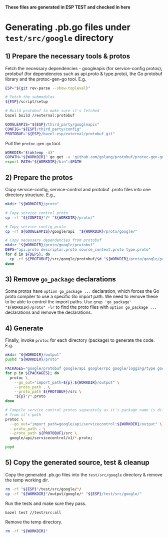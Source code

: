 #### These files are generated in ESP TEST and checked in here ####

# Generating .pb.go files under `test/src/google` directory

## 1) Prepare the necessary tools & protos
Fetch the necessary dependencies - googleapis (for service-config protos),
protobuf (for dependencies such as api.proto & type.proto), the Go protobuf
library and the protoc-gen-go tool. E.g.
```sh
ESP="$(git rev-parse --show-toplevel)"

# Fetch the submodules
${ESP}/script/setup

# Build protobuf to make sure it's fetched
bazel build //external:protobuf

GOOGLEAPIS="${ESP}/third_party/googleapis"
CONFIG="${ESP}/third_party/config"
PROTOBUF="${ESP}/bazel-esp/external/protobuf_git"
```
Pull the `protoc-gen-go` tool.
```sh
WORKDIR="$(mktemp -d)"
GOPATH="${WORKDIR}" go get -u 'github.com/golang/protobuf/protoc-gen-go'
export PATH="${WORKDIR}/bin":$PATH
```

## 2) Prepare the protos
Copy service-config, service-control and protobuf .proto files into one
directory structure. E.g.,
```sh
mkdir "${WORKDIR}/proto"

# Copy service control proto
cp -rf "${CONFIG}"/* "${WORKDIR}/proto/"

# Copy service config proto
cp -rf ${GOOGLEAPIS}/google/api  "${WORKDIR}/proto/google/"

# Copy necessary dependencies from protobuf
mkdir "${WORKDIR}/proto/google/protobuf"
DEPS="api.proto descriptor.proto source_context.proto type.proto"
for d in ${DEPS}; do
  cp -rf ${PROTOBUF}/src/google/protobuf/$d "${WORKDIR}/proto/google/protobuf/"
done
```

## 3) Remove `go_package` declarations
Some protos have `option go_package ...` declaration, which forces the Go proto
compiler to use a specific Go import path. We need to remove these to be able to
control the import paths. Use `grep 'go_package' "${WORKDIR}/proto" -lr` to
find the proto files with `option go_package ...` declarations and remove the
declarations.

## 4) Generate
Finally, invoke `protoc` for each directory (package) to generate the code. E.g.
```sh
mkdir "${WORKDIR}/output"
pushd "${WORKDIR}/proto"

PACKAGES="google/protobuf google/api google/rpc google/logging/type google/type"
for p in ${PACKAGES}; do
  protoc \
    --go_out="import_path=${p}:${WORKDIR}/output" \
    --proto_path . \
    --proto_path ${PROTOBUF}/src \
    "${p}"/*.proto
done

# Compile service control protos separately as it's package name is different
# from it's path
protoc \
  --go_out="import_path=google/api/servicecontrol:${WORKDIR}/output" \
  --proto_path . \
  --proto_path ${PROTOBUF}/src \
  google/api/servicecontrol/v1/*.proto;

popd
```

## 5) Copy the generated source, test & cleanup
Copy the generated .pb.go files into the `test/src/google` directory & remove
the temp working dir.
```sh
rm -rf "${ESP}"/test/src/google/*/
cp -rf "${WORKDIR}"/output/google/* "${ESP}/test/src/google/"
```
Run the tests and make sure they pass.
```sh
bazel test //test/src:all
```
Remove the temp directory.
```sh
rm -rf "${WORKDIR}"
```

